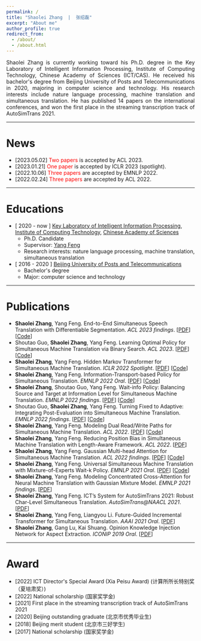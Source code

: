 ```yaml
---
permalink: /
title: "Shaolei Zhang  |  张绍磊"
excerpt: "About me"
author_profile: true
redirect_from: 
  - /about/
  - /about.html
---
```


<p style="text-align:justify; text-justify:inter-ideograph;">
Shaolei Zhang is currently working toward his Ph.D. degree in the Key Laboratory of Intelligent Information Processing, Institute of Computing Technology, Chinese Academy of Sciences (ICT/CAS). He received his bachelor's degree from Beijing University of Posts and Telecommunications in 2020, majoring in computer science and technology. His research interests include nature language processing, machine translation and simultaneous translation. He has published 14 papers on the international conferences, and won the first place in the streaming transcription track of AutoSimTrans 2021.
</p>


------

News
======

- [2023.05.02]	<font color=red>Two papers</font> is accepted by ACL 2023.
- [2023.01.21]	<font color=red>One paper</font> is accepted by ICLR 2023 (spotlight).
- [2022.10.06]	<font color=red>Three papers</font> are accepted by EMNLP 2022.
- [2022.02.24]	<font color=red>Three papers</font> are accepted by ACL 2022.

------

Educations
======

- \[ 2020 - now \] [Key Laboratory of Intelligent Information Processing](http://iip.ict.ac.cn/), [Institute of Computing Technology](https://www.cas.cn/), [Chinese Academy of Sciences](https://www.cas.cn/)
  - Ph.D. Candidate
  - Supervisor: [Yang Feng](https://people.ucas.edu.cn/~yangfeng?language=en)
  - Research interests: nature language processing, machine translation, simultaneous translation
- [ 2016 - 2020 ] [Beijing University of Posts and Telecommunications](http://www.bupt.edu.cn/)
  - Bachelor's degree
  - Major: computer science and technology

------

Publications
======

- **Shaolei Zhang**, Yang Feng. End-to-End Simultaneous Speech Translation with Differentiable Segmentation. *ACL 2023 findings*. [[PDF](https://arxiv.org/pdf/2305.16093.pdf)] [[Code](https://github.com/ictnlp/DiSeg)]
- Shoutao Guo, **Shaolei Zhang**, Yang Feng. Learning Optimal Policy for Simultaneous Machine Translation via Binary Search. *ACL 2023*. [[PDF](https://arxiv.org/pdf/2305.12774.pdf)] [[Code](https://github.com/ictnlp/BS-SiMT)]
- **Shaolei Zhang**, Yang Feng. Hidden Markov Transformer for Simultaneous Machine Translation. *ICLR 2022 Spotlight*. [[PDF](https://openreview.net/pdf?id=9y0HFvaAYD6)] [[Code](https://github.com/ictnlp/HMT)]
- **Shaolei Zhang**, Yang Feng. Information-Transport-based Policy for Simultaneous Translation. *EMNLP 2022 Oral*. [[PDF](https://arxiv.org/pdf/2210.12357.pdf)] [[Code](https://github.com/ictnlp/ITST)]
- **Shaolei Zhang**, Shoutao Guo, Yang Feng. Wait-info Policy: Balancing Source and Target at Information Level for Simultaneous Machine Translation. *EMNLP 2022 findings*. [[PDF](https://arxiv.org/pdf/2210.11220.pdf)] [[Code](https://github.com/ictnlp/Wait-info)]
- Shoutao Guo, **Shaolei Zhang**, Yang Feng. Turning Fixed to Adaptive: Integrating Post-Evaluation into Simultaneous Machine Translation. *EMNLP 2022 findings*. [[PDF](https://arxiv.org/pdf/2210.11900.pdf)] [[Code](https://github.com/ictnlp/PED-SiMT)]
- **Shaolei Zhang**, Yang Feng. Modeling Dual Read/Write Paths for Simultaneous Machine Translation. *ACL 2022*. [[PDF](https://aclanthology.org/2022.acl-long.176.pdf)] [[Code](https://github.com/ictnlp/Dual-Path)]
- **Shaolei Zhang**, Yang Feng. Reducing Position Bias in Simultaneous Machine Translation with Length-Aware Framework. *ACL 2022*. [[PDF](https://aclanthology.org/2022.acl-long.467.pdf)]
- **Shaolei Zhang**, Yang Feng. Gaussian Multi-head Attention for Simultaneous Machine Translation. *ACL 2022 findings*. [[PDF](https://aclanthology.org/2022.findings-acl.238.pdf)] [[Code](https://github.com/ictnlp/GMA)]
- **Shaolei Zhang**, Yang Feng. Universal Simultaneous Machine Translation with Mixture-of-Experts Wait-k Policy. *EMNLP 2021 Oral*. [[PDF](https://aclanthology.org/2021.emnlp-main.581.pdf)] [[Code](https://github.com/ictnlp/MoE-Waitk)]
- **Shaolei Zhang**, Yang Feng. Modeling Concentrated Cross-Attention for Neural Machine Translation with Gaussian Mixture Model. *EMNLP 2021 findings*. [[PDF](https://aclanthology.org/2021.findings-emnlp.121.pdf)] 
- **Shaolei Zhang**, Yang Feng. ICT’s System for AutoSimTrans 2021: Robust Char-Level Simultaneous Translation. *AutoSimTrans@NAACL 2021*. [[PDF](https://aclanthology.org/2021.autosimtrans-1.1.pdf)]
- **Shaolei Zhang**, Yang Feng, Liangyou Li. Future-Guided Incremental Transformer for Simultaneous Translation. *AAAI 2021 Oral*. [[PDF](https://arxiv.org/pdf/2012.12465.pdf)]
- **Shaolei Zhang**, Gang Lu, Kai Shuang. Opinion Knowledge Injection Network for Aspect Extraction. *ICONIP 2019 Oral*. [[PDF](https://link.springer.com/chapter/10.1007/978-3-030-36711-4_56)]

------

Award
======
- [2022]	ICT Director's Special Award (Xia Peisu Award) (计算所所长特别奖（夏培肃奖）)
- [2022]	National scholarship (国家奖学金)
- [2021]	First place in the streaming transcription track of AutoSimTrans 2021
- [2020]	Beijing outstanding graduate (北京市优秀毕业生)
- [2018]	Beijing merit student (北京市三好学生)
- [2017]	National scholarship (国家奖学金)
